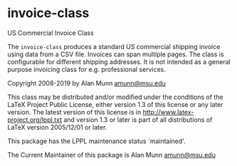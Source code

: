 # invoice-class

US Commercial Invoice Class

The `invoice-class` produces a standard US commercial shipping invoice using data from a CSV file. Invoices can span multiple pages. The class is configurable for different shipping addresses. It is not intended as a general purpose invoicing class for e.g. professional services.

Copyright 2008-2019 by Alan Munn amunn@msu.edu

This class may be distributed and/or modified under the
conditions of the LaTeX Project Public License, either version 1.3
of this license or any later version.
The latest version of this license is in
  http://www.latex-project.org/lppl.txt
and version 1.3 or later is part of all distributions of LaTeX
version 2005/12/01 or later.

This package has the LPPL maintenance status `maintained'.

The Current Maintainer of this package is Alan Munn amunn@msu.edu



